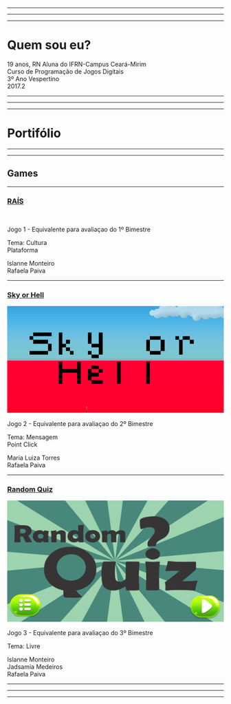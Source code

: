 * * *   
* * * 
* * *  

# Quem sou eu?
 19 anos, RN
 Aluna do IFRN-Campus Ceará-Mirim  
 Curso de Programação de Jogos Digitais  
 3º Ano Vespertino  
 2017.2

* * *   
* * * 
* * *  

# Portifólio  

* * *  
* * *  
## Games   
* * *

### [RAÍS](https://...)  

[![]()]()  

Jogo 1 - Equivalente para avaliaçao do 1º Bimestre

Tema: Cultura  
Plataforma  

Islanne Monteiro  
Rafaela Paiva  
  
* * *  

### [Sky or Hell]()

[![](SoH.png)](https://rafaelapaivva.github.io/JogoSkyOrHelll/)  

Jogo 2 - Equivalente para avaliaçao do 2º Bimestre  

Tema: Mensagem   
Point Click  

Maria Luiza Torres  
Rafaela Paiva   

* * *  

### [Random Quiz]()

[![](RQ.png)](https://jadsamiamedeiros.github.io/randomquiz/)    

Jogo 3 - Equivalente para avaliaçao do 3º Bimestre  

Tema: Livre  

Islanne Monteiro  
Jadsamia Medeiros  
Rafaela Paiva  

* * *   
* * *   
* * *  
